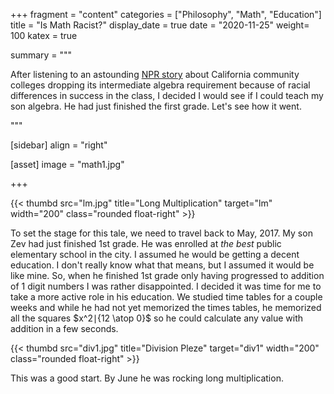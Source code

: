 +++
fragment = "content"
categories = ["Philosophy", "Math", "Education"]
title = "Is Math Racist?"
display_date = true
date = "2020-11-25"
weight= 100
katex = true

summary = """

After listening to an astounding [NPR story](https://www.npr.org/2017/07/19/538092649/say-goodbye-to-x-y-should-community-colleges-abolish-algebra) about California community colleges dropping its intermediate algebra requirement because of racial differences in success in the class, I decided I would see if I could teach my son algebra. He had just finished the first grade. Let's see how it went.

"""

[sidebar]
  align = "right"

[asset]
  image = "math1.jpg"

+++

{{< thumbd src="lm.jpg" title="Long Multiplication" target="lm" width="200" class="rounded float-right" >}}

To set the stage for this tale, we need to travel back to May, 2017. My son Zev had just finished 1st grade. He was enrolled at *the best* public elementary school in the city. I assumed he would be getting a decent education. I don't really know what that means, but I assumed it would be like mine. So, when he finished 1st grade only having progressed to addition of 1 digit numbers I was rather disappointed. I decided it was time for me to take a more active role in his education. We studied time tables for a couple weeks and while he had not yet memorized the times tables, he memorized all the squares $x^2∣{12 \atop 0}$ so he could calculate any value with addition in a few seconds.

{{< thumbd src="div1.jpg"  title="Division Pleze" target="div1" width="200" class="rounded float-right" >}}

This was a good start. By June he was rocking long multiplication.


<style>
    .modal-header {
        padding-bottom: 0rem;
    }
    .p-3 {
        padding: 0rem !important;
    }
    .portfolio-item .title {
        padding-bottom: 0rem;
    }
    .float-left {
        margin-right: 1rem;
    }
    .float-right {
        margin-left: 1rem;
    }
</style>